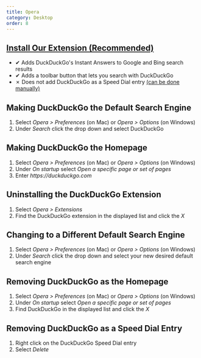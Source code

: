```yaml
---
title: Opera
category: Desktop
order: 8
---
```


<h2>
    <a href="https://addons.opera.com/en/extensions/details/duckduckgo-for-opera-2/">Install Our Extension (Recommended)</a>
</h2>
<ul>
    <li>✔ Adds DuckDuckGo's Instant Answers to Google and Bing search results</li>
    <li>✔ Adds a toolbar button that lets you search with DuckDuckGo</li>
    <li>
        ✗ Does not add DuckDuckGo as a Speed Dial entry
        <a href="#dial">(can be done manually)</a>
    </li>
</ul>
<h2>Making DuckDuckGo the Default Search Engine</h2>
<ol>
    <li>
        Select <em>Opera &gt; Preferences</em> (on Mac) or
        <em>Opera &gt; Options</em> (on Windows)
    </li>
    <li>Under <em>Search</em> click the drop down and select DuckDuckGo</li>
</ol>

<h2>Making DuckDuckGo the Homepage</h2>
<ol>
    <li>
        Select <em>Opera &gt; Preferences</em> (on Mac) or
        <em>Opera &gt; Options</em> (on Windows)
    </li>
    <li>
        Under <em>On startup</em> select
        <em>Open a specific page or set of pages</em>
    </li>
    <li>Enter <em>https://duckduckgo.com</em></li>
</ol>

<h2>Uninstalling the DuckDuckGo Extension</h2>
<ol>
    <li>Select <em>Opera &gt; Extensions</em></li>
    <li>
        Find the DuckDuckGo extension in the displayed list and click the <em>X</em>
    </li>
</ol>

<h2>Changing to a Different Default Search Engine</h2>
<ol>
    <li>
        Select <em>Opera &gt; Preferences</em> (on Mac) or
        <em>Opera &gt; Options</em> (on Windows)
    </li>
    <li>
        Under <em>Search</em> click the drop down and select your new desired
        default search engine
    </li>
</ol>

<h2>Removing DuckDuckGo as the Homepage</h2>
<ol>
    <li>
        Select <em>Opera &gt; Preferences</em> (on Mac) or
        <em>Opera &gt; Options</em> (on Windows)
    </li>
    <li>
        Under <em>On startup</em> select
        <em>Open a specific page or set of pages</em>
    </li>
    <li>Find DuckDuckGo in the displayed list and click the <em>X</em></li>
</ol>

<h2>Removing DuckDuckGo as a Speed Dial Entry</h2>
<ol>
    <li>Right click on the DuckDuckGo Speed Dial entry</li>
    <li>Select <em>Delete</em></li>
</ol>
